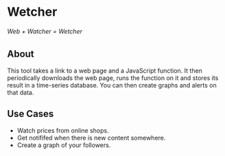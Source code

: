 # Wetcher

###### Web + Watcher = Wetcher

## About

This tool takes a link to a web page and a JavaScript function. It then periodically downloads the web page, runs the function on it and stores its result in a time-series database. You can then create graphs and alerts on that data.

## Use Cases

- Watch prices from online shops.
- Get notififed when there is new content somewhere.
- Create a graph of your followers.
